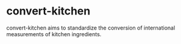 # convert-kitchen

convert-kitchen aims to standardize the conversion of international measurements of kitchen ingredients.



